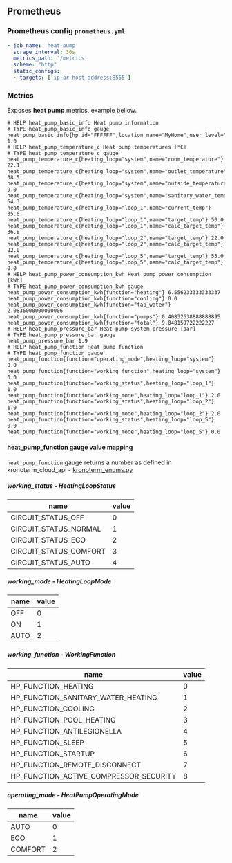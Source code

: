 ## Prometheus
### Prometheus config `prometheus.yml`
```yaml
- job_name: 'heat-pump'
  scrape_interval: 30s
  metrics_path: '/metrics'
  scheme: "http"
  static_configs:
  - targets: ['ip-or-host-address:8555']
```

### Metrics
Exposes **heat pump** metrics, example bellow.

```
# HELP heat_pump_basic_info Heat pump information
# TYPE heat_pump_basic_info gauge
heat_pump_basic_info{hp_id="FFFFFF",location_name="MyHome",user_level="4"} 1.0
# HELP heat_pump_temperature_c Heat pump temperatures [°C]
# TYPE heat_pump_temperature_c gauge
heat_pump_temperature_c{heating_loop="system",name="room_temperature"} 22.1
heat_pump_temperature_c{heating_loop="system",name="outlet_temperature"} 38.5
heat_pump_temperature_c{heating_loop="system",name="outside_temperature"} 9.0
heat_pump_temperature_c{heating_loop="system",name="sanitary_water_temperature"} 54.3
heat_pump_temperature_c{heating_loop="loop_1",name="current_temp"} 35.6
heat_pump_temperature_c{heating_loop="loop_1",name="target_temp"} 50.0
heat_pump_temperature_c{heating_loop="loop_1",name="calc_target_temp"} 36.8
heat_pump_temperature_c{heating_loop="loop_2",name="target_temp"} 22.0
heat_pump_temperature_c{heating_loop="loop_2",name="calc_target_temp"} 22.0
heat_pump_temperature_c{heating_loop="loop_5",name="target_temp"} 55.0
heat_pump_temperature_c{heating_loop="loop_5",name="calc_target_temp"} 0.0
# HELP heat_pump_power_consumption_kwh Heat pump power consumption [kWh]
# TYPE heat_pump_power_consumption_kwh gauge
heat_pump_power_consumption_kwh{function="heating"} 6.556233333333337
heat_pump_power_consumption_kwh{function="cooling"} 0.0
heat_pump_power_consumption_kwh{function="tap_water"} 2.0836000000000006
heat_pump_power_consumption_kwh{function="pumps"} 0.40832638888888895
heat_pump_power_consumption_kwh{function="total"} 9.048159722222227
# HELP heat_pump_pressure_bar Heat pump system pressure [bar]
# TYPE heat_pump_pressure_bar gauge
heat_pump_pressure_bar 1.9
# HELP heat_pump_function Heat pump function
# TYPE heat_pump_function gauge
heat_pump_function{function="operating_mode",heating_loop="system"} 0.0
heat_pump_function{function="working_function",heating_loop="system"} 0.0
heat_pump_function{function="working_status",heating_loop="loop_1"} 1.0
heat_pump_function{function="working_mode",heating_loop="loop_1"} 2.0
heat_pump_function{function="working_status",heating_loop="loop_2"} 1.0
heat_pump_function{function="working_mode",heating_loop="loop_2"} 2.0
heat_pump_function{function="working_status",heating_loop="loop_5"} 0.0
heat_pump_function{function="working_mode",heating_loop="loop_5"} 0.0
```

#### heat_pump_function gauge value mapping

`heat_pump_function` gauge returns a number as defined in kronoterm_cloud_api - [kronoterm_enums.py](https://github.com/LeskoIam/kronoterm_cloud_api/blob/master/kronoterm_cloud_api/kronoterm_enums.py)

##### working_status - HeatingLoopStatus

| name                   | value |
|------------------------|-------|
| CIRCUIT_STATUS_OFF     | 0     |
| CIRCUIT_STATUS_NORMAL  | 1     |
| CIRCUIT_STATUS_ECO     | 2     |
| CIRCUIT_STATUS_COMFORT | 3     |
| CIRCUIT_STATUS_AUTO    | 4     |

##### working_mode - HeatingLoopMode

| name | value |
|------|-------|
| OFF  | 0     |
| ON   | 1     |
| AUTO | 2     |

##### working_function - WorkingFunction

| name                                   | value |
|----------------------------------------|-------|
| HP_FUNCTION_HEATING                    | 0     |
| HP_FUNCTION_SANITARY_WATER_HEATING     | 1     |
| HP_FUNCTION_COOLING                    | 2     |
| HP_FUNCTION_POOL_HEATING               | 3     |
| HP_FUNCTION_ANTILEGIONELLA             | 4     |
| HP_FUNCTION_SLEEP                      | 5     |
| HP_FUNCTION_STARTUP                    | 6     |
| HP_FUNCTION_REMOTE_DISCONNECT          | 7     |
| HP_FUNCTION_ACTIVE_COMPRESSOR_SECURITY | 8     |

##### operating_mode - HeatPumpOperatingMode

| name    | value |
|---------|-------|
| AUTO    | 0     |
| ECO     | 1     |
| COMFORT | 2     |
